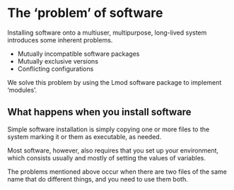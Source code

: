 # The &lsquo;problem&rsquo; of software

Installing software onto a multiuser, multipurpose, long-lived system
introduces some inherent problems.

* Mutually incompatible software packages
* Mutually exclusive versions
* Conflicting configurations

We solve this problem by using the Lmod software package to implement
&lsquo;modules&rsquo;.

## What happens when you install software

Simple software installation is simply copying one or more files
to the system marking it or them as executable, as needed.

Most software, however, also requires that you set up your environment,
which consists usually and mostly of setting the values of variables.

The problems mentioned above occur when there are two files of the same
name that do different things, and you need to use them both.
